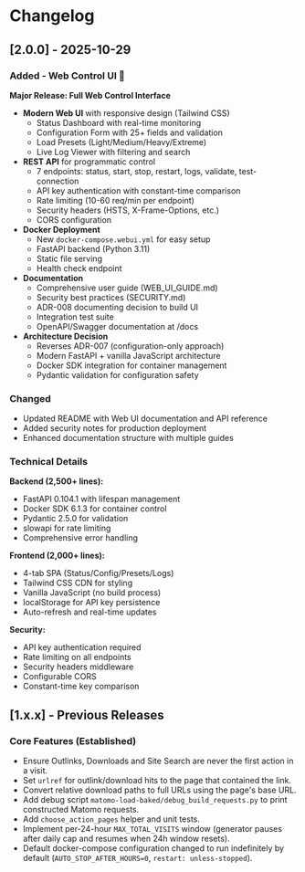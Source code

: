 # Changelog

## [2.0.0] - 2025-10-29

### Added - Web Control UI 🎨

**Major Release: Full Web Control Interface**

- **Modern Web UI** with responsive design (Tailwind CSS)
  - Status Dashboard with real-time monitoring
  - Configuration Form with 25+ fields and validation
  - Load Presets (Light/Medium/Heavy/Extreme)
  - Live Log Viewer with filtering and search
- **REST API** for programmatic control
  - 7 endpoints: status, start, stop, restart, logs, validate, test-connection
  - API key authentication with constant-time comparison
  - Rate limiting (10-60 req/min per endpoint)
  - Security headers (HSTS, X-Frame-Options, etc.)
  - CORS configuration
- **Docker Deployment**
  - New `docker-compose.webui.yml` for easy setup
  - FastAPI backend (Python 3.11)
  - Static file serving
  - Health check endpoint
- **Documentation**
  - Comprehensive user guide (WEB_UI_GUIDE.md)
  - Security best practices (SECURITY.md)
  - ADR-008 documenting decision to build UI
  - Integration test suite
  - OpenAPI/Swagger documentation at /docs
- **Architecture Decision**
  - Reverses ADR-007 (configuration-only approach)
  - Modern FastAPI + vanilla JavaScript architecture
  - Docker SDK integration for container management
  - Pydantic validation for configuration safety

### Changed

- Updated README with Web UI documentation and API reference
- Added security notes for production deployment
- Enhanced documentation structure with multiple guides

### Technical Details

**Backend (2,500+ lines):**
- FastAPI 0.104.1 with lifespan management
- Docker SDK 6.1.3 for container control
- Pydantic 2.5.0 for validation
- slowapi for rate limiting
- Comprehensive error handling

**Frontend (2,000+ lines):**
- 4-tab SPA (Status/Config/Presets/Logs)
- Tailwind CSS CDN for styling
- Vanilla JavaScript (no build process)
- localStorage for API key persistence
- Auto-refresh and real-time updates

**Security:**
- API key authentication required
- Rate limiting on all endpoints
- Security headers middleware
- Configurable CORS
- Constant-time key comparison

## [1.x.x] - Previous Releases

### Core Features (Established)

- Ensure Outlinks, Downloads and Site Search are never the first action in a visit.
- Set `urlref` for outlink/download hits to the page that contained the link.
- Convert relative download paths to full URLs using the page's base URL.
- Add debug script `matomo-load-baked/debug_build_requests.py` to print constructed Matomo requests.
- Add `choose_action_pages` helper and unit tests.
- Implement per-24-hour `MAX_TOTAL_VISITS` window (generator pauses after daily cap and resumes when 24h window resets).
- Default docker-compose configuration changed to run indefinitely by default (`AUTO_STOP_AFTER_HOURS=0`, `restart: unless-stopped`).
